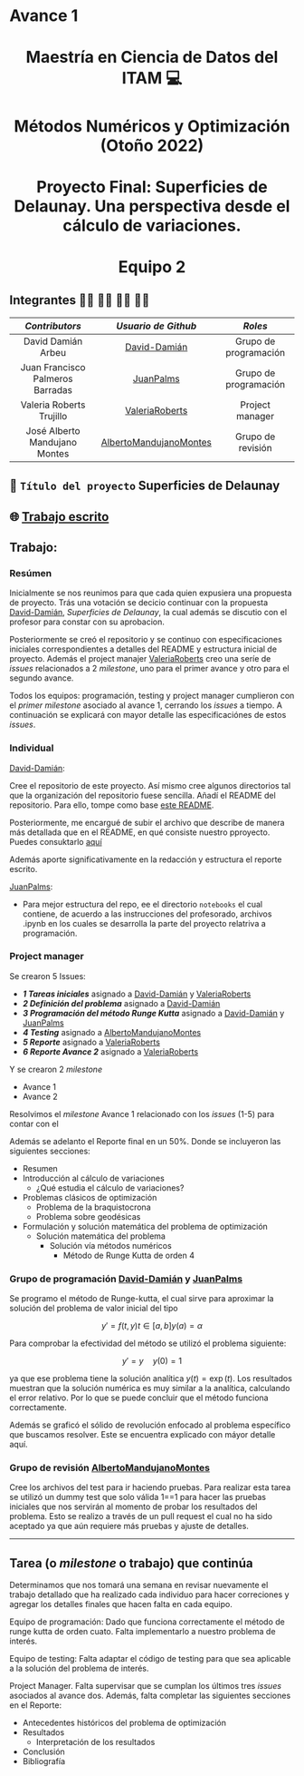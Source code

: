 # Avance 1

<p align = "center">

# <p align = "center"> Maestría en Ciencia de Datos del ITAM :computer:
    
# <p align = "center"> Métodos Numéricos y Optimización (Otoño 2022)    
    
# <p align = "center"> Proyecto Final: Superficies de Delaunay. Una perspectiva desde el cálculo de variaciones.
  
# <p align = "center"> Equipo 2

## Integrantes 👨‍🔬 👨‍🔬 👩‍🔬 👨‍🔬

|     ***Contributors***           |             ***Usuario de Github***                  |  ***Roles***  |                               
|:--------------------------------:|:----------------------------------------------------:|:----------------------:|
|        David Damián Arbeu        |     [David-Damián](https://github.com/David-Damian)  |       Grupo de programación   | 
| Juan Francisco Palmeros Barradas | [JuanPalms](https://github.com/JuanPalms)            |       Grupo de programación   | 
|       Valeria Roberts Trujillo   |  [ValeriaRoberts](https://github.com/ValeriaRoberts) |       Project manager   | 
|  José Alberto Mandujano Montes   | [AlbertoMandujanoMontes](https://github.com/AlbertoMandujanoMontes) |       Grupo de revisión  |

## :rocket: ```Título del proyecto``` Superficies de Delaunay

## 🌐 [Trabajo escrito](https://colab.research.google.com/drive/1XA9aNb8SYYdMDgU99fKH2e19lZBY3FJR?usp=sharing)

## Trabajo:

### Resúmen

Inicialmente se nos reunimos para que cada quien expusiera una propuesta de proyecto. Trás una votación se decicio continuar con la propuesta [David-Damián](https://github.com/David-Damian), _Superficies de Delaunay_, la cual además se discutio con el profesor para constar con su aprobacion.
    
Posteriormente se creó el repositorio y se continuo con especificaciones iniciales correspondientes a detalles del README y estructura inicial de proyecto. Además el project manajer [ValeriaRoberts](https://github.com/ValeriaRoberts) creo una seríe de *issues* relacionados a 2 *milestone*, uno para el primer avance y otro para el segundo avance.
    
Todos los equipos: programación, testing y project manager cumplieron con el *primer milestone* asociado al avance 1, cerrando los *issues* a tiempo. A continuación se explicará con mayor detalle las especificaciónes de estos *issues*.

### Individual

[David-Damián](https://github.com/David-Damian): 

Cree el repositorio de este proyecto. Así mismo cree algunos directorios tal que la organización del repositorio fuese sencilla. Añadí el README del repositorio. Para ello, tompe como base [este README](https://github.com/David-Damian/analisis-numerico-computo-cientifico/blob/optimizacion-2021/proyecto_final/proyectos/equipos/equipo_1/README.md).

Posteriormente, me encargué de subir el archivo que describe de manera más detallada que en el README, en qué consiste nuestro pproyecto. Puedes consuktarlo [aquí](https://github.com/David-Damian/Optimization-Delaunay-surfaces/blob/main/notebooks/Propuesta_trabajoFinal.ipynb)
    
 Además aporte significativamente en la redacción y estructura el reporte escrito.

[JuanPalms](https://github.com/JuanPalms):

 - Para mejor estructura del repo, ee el directorio `notebooks` el cual contiene, de acuerdo a las instrucciones del profesorado, archivos .ipynb en los cuales se desarrolla la parte del proyecto relatriva a programación.

### Project manager

Se crearon 5 Issues:
* ***1 Tareas iniciales*** asignado a [David-Damián](https://github.com/David-Damian) y [ValeriaRoberts](https://github.com/ValeriaRoberts)
* ***2 Definición del problema*** asignado a [David-Damián](https://github.com/David-Damian)
* ***3 Programación del método Runge Kutta*** asignado a [David-Damián](https://github.com/David-Damian) y [JuanPalms](https://github.com/JuanPalms)
* ***4 Testing*** asignado a [AlbertoMandujanoMontes](https://github.com/AlbertoMandujanoMontes)
* ***5 Reporte*** asignado a [ValeriaRoberts](https://github.com/ValeriaRoberts)
* ***6 Reporte Avance 2*** asignado a [ValeriaRoberts](https://github.com/ValeriaRoberts)

Y se crearon 2 *milestone*
* Avance 1
* Avance 2

Resolvimos el *milestone* Avance 1 relacionado con los *issues* (1-5) para contar con el 

Además se adelanto el Reporte final en un 50%. Donde se incluyeron las siguientes secciones:
* Resumen
* Introducción al cálculo de variaciones
    * ¿Qué estudia el cálculo de variaciones?
* Problemas clásicos de optimización
    * Problema de la braquistocrona
    * Problema sobre geodésicas
* Formulación y solución matemática del problema de optimización
    * Solución matemática del problema
        * Solución vía métodos numéricos
            * Método de Runge Kutta de orden 4

### Grupo de programación [David-Damián](https://github.com/David-Damian) y [JuanPalms](https://github.com/JuanPalms)

Se programo el método de Runge-kutta, el cual sirve para aproximar la solución del problema de valor inicial del tipo

$$y'=f(t,y)   t\in[a,b] y (a)=\alpha$$

Para comprobar la efectividad del método se utilizó el problema siguiente:

$$ y'=y\quad y(0)=1 $$ 

ya que ese problema tiene la solución analítica $y(t)=\exp(t)$.
Los resultados muestran que la solución numérica es muy similar a la analítica, calculando el error relativo. Por lo que se puede concluir que el método funciona correctamente.

Además se graficó el sólido de revolución enfocado al problema específico que buscamos resolver. Este se encuentra explicado con máyor detalle aquí.

### Grupo de revisión [AlbertoMandujanoMontes](https://github.com/AlbertoMandujanoMontes)

Cree los archivos del test para ir haciendo pruebas. Para realizar esta tarea se utilizó un dummy test que solo válida 1==1 para hacer las pruebas iniciales que nos servirán al momento de probar los resultados del problema. 
Esto se realizo a través de un pull request el cual no ha sido aceptado ya que aún requiere más pruebas y ajuste de detalles.

---

## Tarea (o *milestone* o trabajo) que continúa

Determinamos que nos tomará una semana en revisar nuevamente el trabajo detallado que ha realizado cada individuo para hacer correciones y agregar los detalles finales que hacen falta en cada equipo.

Equipo de programación:
Dado que funciona correctamente el método de runge kutta de orden cuato. Falta implementarlo a nuestro problema de interés.

Equipo de testing:
Falta adaptar el código de testing para que sea aplicable a la solución del problema de interés.

Project Manager.
Falta supervisar que se cumplan los últimos tres *issues* asociados al avance dos.
Además, falta completar las siguientes secciones en el Reporte:
* Antecedentes históricos del problema de optimización
* Resultados
    * Interpretación de los resultados
* Conclusión
* Bibliografía
